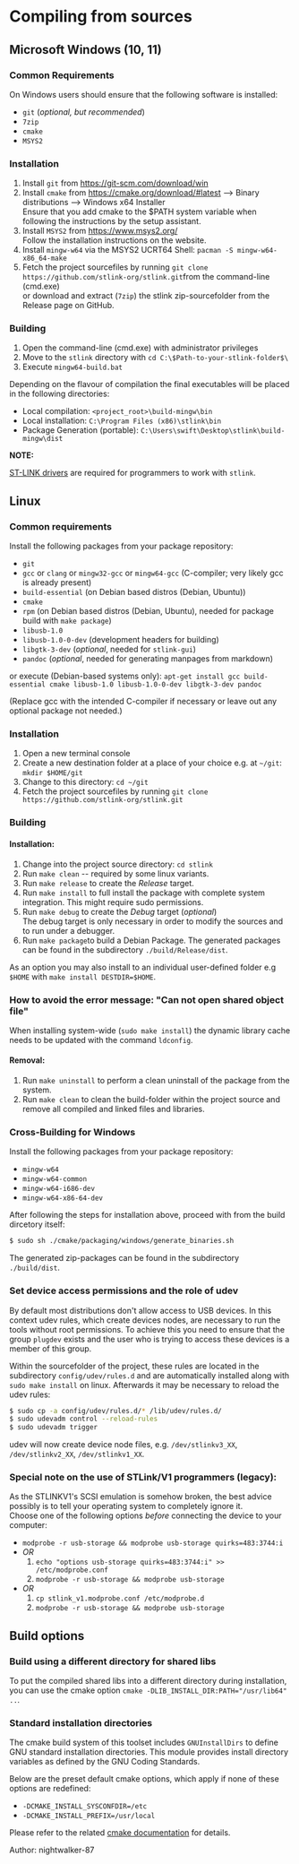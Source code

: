 # Compiling from sources


## Microsoft Windows (10, 11)

### Common Requirements

On Windows users should ensure that the following software is installed:

- `git` (_optional, but recommended_)
- `7zip`
- `cmake`
- `MSYS2`

### Installation

1. Install `git` from <https://git-scm.com/download/win>
2. Install `cmake` from <https://cmake.org/download/#latest> --> Binary distributions --> Windows x64 Installer<br />
   Ensure that you add cmake to the $PATH system variable when following the instructions by the setup assistant.
3. Install `MSYS2` from <https://www.msys2.org/><br />
   Follow the installation instructions on the website.
4. Install `mingw-w64` via the MSYS2 UCRT64 Shell: `pacman -S mingw-w64-x86_64-make`
5. Fetch the project sourcefiles by running `git clone https://github.com/stlink-org/stlink.git`from the command-line (cmd.exe)<br />
   or download and extract (`7zip`) the stlink zip-sourcefolder from the Release page on GitHub.

### Building

1. Open the command-line (cmd.exe) with administrator privileges
2. Move to the `stlink` directory with `cd C:\$Path-to-your-stlink-folder$\`
3. Execute `mingw64-build.bat`

Depending on the flavour of compilation the final executables will be placed in the following directories:
- Local compilation: `<project_root>\build-mingw\bin`
- Local installation: `C:\Program Files (x86)\stlink\bin`
- Package Generation (portable): `C:\Users\swift\Desktop\stlink\build-mingw\dist`

**NOTE:**

[ST-LINK drivers](https://www.st.com/en/development-tools/stsw-link009.html) are required for programmers to work with `stlink`.


## Linux

### Common requirements

Install the following packages from your package repository:

- `git`
- `gcc` or `clang` or `mingw32-gcc` or `mingw64-gcc` (C-compiler; very likely gcc is already present)
- `build-essential` (on Debian based distros (Debian, Ubuntu))
- `cmake`
- `rpm` (on Debian based distros (Debian, Ubuntu), needed for package build with `make package`)
- `libusb-1.0`
- `libusb-1.0-0-dev` (development headers for building)
- `libgtk-3-dev` (_optional_, needed for `stlink-gui`)
- `pandoc` (_optional_, needed for generating manpages from markdown)

or execute (Debian-based systems only): `apt-get install gcc build-essential cmake libusb-1.0 libusb-1.0-0-dev libgtk-3-dev pandoc`

(Replace gcc with the intended C-compiler if necessary or leave out any optional package not needed.)

### Installation

1. Open a new terminal console
2. Create a new destination folder at a place of your choice e.g. at `~/git`: `mkdir $HOME/git`
3. Change to this directory: `cd ~/git`
4. Fetch the project sourcefiles by running `git clone https://github.com/stlink-org/stlink.git`

### Building

#### Installation:

1. Change into the project source directory: `cd stlink`
2. Run `make clean` -- required by some linux variants.
3. Run `make release` to create the _Release_ target.
4. Run `make install` to full install the package with complete system integration. This might require sudo permissions.
5. Run `make debug` to create the _Debug_ target (_optional_)<br />
   The debug target is only necessary in order to modify the sources and to run under a debugger.
6. Run `make package`to build a Debian Package. The generated packages can be found in the subdirectory `./build/Release/dist`.

As an option you may also install to an individual user-defined folder e.g `$HOME` with `make install DESTDIR=$HOME`.

### How to avoid the error message: "Can not open shared object file"

When installing system-wide (`sudo make install`) the dynamic library cache needs to be updated with the command `ldconfig`.

#### Removal:

1. Run `make uninstall` to perform a clean uninstall of the package from the system.
2. Run `make clean` to clean the build-folder within the project source and remove all compiled and linked files and libraries.

### Cross-Building for Windows

Install the following packages from your package repository:

- `mingw-w64`
- `mingw-w64-common`
- `mingw-w64-i686-dev`
- `mingw-w64-x86-64-dev`

After following the steps for installation above, proceed with from the build dircetory itself:

```sh
$ sudo sh ./cmake/packaging/windows/generate_binaries.sh
```

The generated zip-packages can be found in the subdirectory `./build/dist`.

### Set device access permissions and the role of udev

By default most distributions don't allow access to USB devices.
In this context udev rules, which create devices nodes, are necessary to run the tools without root permissions.
To achieve this you need to ensure that the group `plugdev` exists and the user who is trying to access these devices is a member of this group.

Within the sourcefolder of the project, these rules are located in the subdirectory `config/udev/rules.d` and are automatically installed along with `sudo make install` on linux.
Afterwards it may be necessary to reload the udev rules:

```sh
$ sudo cp -a config/udev/rules.d/* /lib/udev/rules.d/
$ sudo udevadm control --reload-rules
$ sudo udevadm trigger
```

udev will now create device node files, e.g. `/dev/stlinkv3_XX`, `/dev/stlinkv2_XX`, `/dev/stlinkv1_XX`.

### Special note on the use of STLink/V1 programmers (legacy):

As the STLINKV1's SCSI emulation is somehow broken, the best advice possibly is to tell your operating system to completely ignore it.<br />
Choose one of the following options _before_ connecting the device to your computer:

- `modprobe -r usb-storage && modprobe usb-storage quirks=483:3744:i`
- _OR_
  1. `echo "options usb-storage quirks=483:3744:i" >> /etc/modprobe.conf`
  2. `modprobe -r usb-storage && modprobe usb-storage`
- _OR_
  1. `cp stlink_v1.modprobe.conf /etc/modprobe.d`
  2. `modprobe -r usb-storage && modprobe usb-storage`

## Build options

### Build using a different directory for shared libs

To put the compiled shared libs into a different directory during installation,
you can use the cmake option `cmake -DLIB_INSTALL_DIR:PATH="/usr/lib64" ..`.

### Standard installation directories

The cmake build system of this toolset includes `GNUInstallDirs` to define GNU standard installation directories.
This module provides install directory variables as defined by the GNU Coding Standards.

Below are the preset default cmake options, which apply if none of these options are redefined:

- `-DCMAKE_INSTALL_SYSCONFDIR=/etc`
- `-DCMAKE_INSTALL_PREFIX=/usr/local`

Please refer to the related [cmake documentation](https://cmake.org/cmake/help/latest/variable/CMAKE_INSTALL_PREFIX.html) for details.

Author: nightwalker-87
